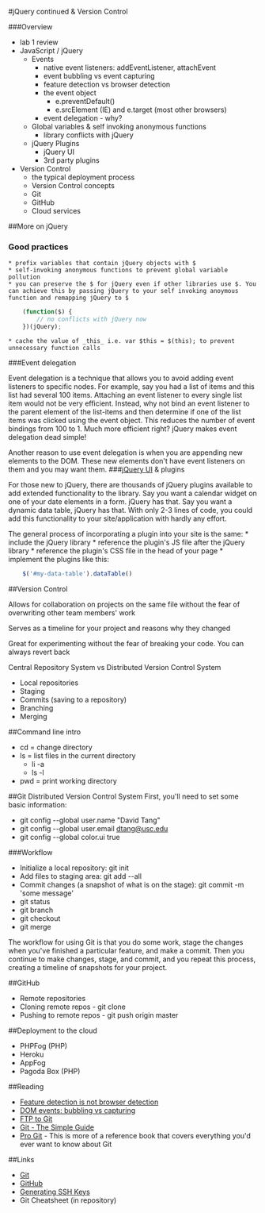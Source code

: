 #jQuery continued & Version Control

###Overview
* lab 1 review
* JavaScript / jQuery
	* Events 
		* native event listeners: addEventListener, attachEvent
		* event bubbling vs event capturing
		* feature detection vs browser detection
		* the event object
			* e.preventDefault()
			* e.srcElement (IE) and e.target (most other browsers) 
		* event delegation - why?
	* Global variables & self invoking anonymous functions
		* library conflicts with jQuery
	* jQuery Plugins
		* jQuery UI
		* 3rd party plugins
* Version Control
	* the typical deployment process
	* Version Control concepts
	* Git
	* GitHub 
	* Cloud services

##More on jQuery
### Good practices
	* prefix variables that contain jQuery objects with $
	* self-invoking anonymous functions to prevent global variable pollution
	* you can preserve the $ for jQuery even if other libraries use $. You can achieve this by passing jQuery to your self invoking anoymous function and remapping jQuery to $
	
```js
	(function($) {
		// no conflicts with jQuery now
	})(jQuery);
```
	
	* cache the value of _this_ i.e. var $this = $(this); to prevent unnecessary function calls
###Event delegation

Event delegation is a technique that allows you to avoid adding event listeners to specific nodes. For example, say you had a list of items and this list had several 100 items. Attaching an event listener to every single list item would not be very efficient. Instead, why not bind an event listener to the parent element of the list-items and then determine if one of the list items was clicked using the event object. This reduces the number of event bindings from 100 to 1. Much more efficient right? jQuery makes event delegation dead simple!

Another reason to use event delegation is when you are appending new elements to the DOM. These new elements don't have event listeners on them and you may want them.
###[jQuery UI](http://jqueryui.com/) & plugins

For those new to jQuery, there are thousands of jQuery plugins available to add extended functionality to the library. Say you want a calendar widget on one of your date elements in a form. jQuery has that. Say you want a dynamic data table, jQuery has that. With only 2-3 lines of code, you could add this functionality to your site/application with hardly any effort.

The general process of incorporating a plugin into your site is the same:
	* include the jQuery library
	* reference the plugin's JS file after the jQuery library
	* reference the plugin's CSS file in the head of your page
	* implement the plugins like this:
		
```js
	$('#my-data-table').dataTable()
```		


##Version Control

Allows for collaboration on projects on the same file without the fear of overwriting other team members' work

Serves as a timeline for your project and reasons why they changed

Great for experimenting without the fear of breaking your code. You can always revert back

Central Repository System vs Distributed Version Control System

* Local repositories
* Staging
* Commits (saving to a repository)
* Branching
* Merging

##Command line intro
* cd = change directory
* ls = list files in the current directory
	* li -a
	* ls -l
* pwd = print working directory

##Git Distributed Version Control System
First, you'll need to set some basic information:

* git config --global user.name "David Tang"
* git config --global user.email dtang@usc.edu
* git config --global color.ui true

###Workflow
* Initialize a local repository: git init
* Add files to staging area: git add --all
* Commit changes (a snapshot of what is on the stage): git commit -m 'some message'
* git status
* git branch
* git checkout
* git merge

The workflow for using Git is that you do some work, stage the changes when you've finished a particular feature, and make a commit. Then you continue to make changes, stage, and commit, and you repeat this process, creating a timeline of snapshots for your project.

##GitHub

* Remote repositories
* Cloning remote repos - git clone
* Pushing to remote repos - git push origin master

##Deployment to the cloud
* PHPFog (PHP)
* Heroku
* AppFog
* Pagoda Box (PHP)


##Reading
* [Feature detection is not browser detection](http://www.nczonline.net/blog/2009/12/29/feature-detection-is-not-browser-detection/)
* [DOM events: bubbling vs capturing](http://www.quirksmode.org/js/events_order.html)
* [FTP to Git](http://net.tutsplus.com/articles/from-ftp-to-git-a-deployment-story/)
* [Git - The Simple Guide](http://rogerdudler.github.com/git-guide/)
* [Pro Git](http://git-scm.com/book) - This is more of a reference book that covers everything you'd ever want to know about Git

##Links
* [Git](http://git-scm.com/)
* [GitHub](https://github.com/)
* [Generating SSH Keys](https://help.github.com/articles/generating-ssh-keys)
* Git Cheatsheet (in repository)